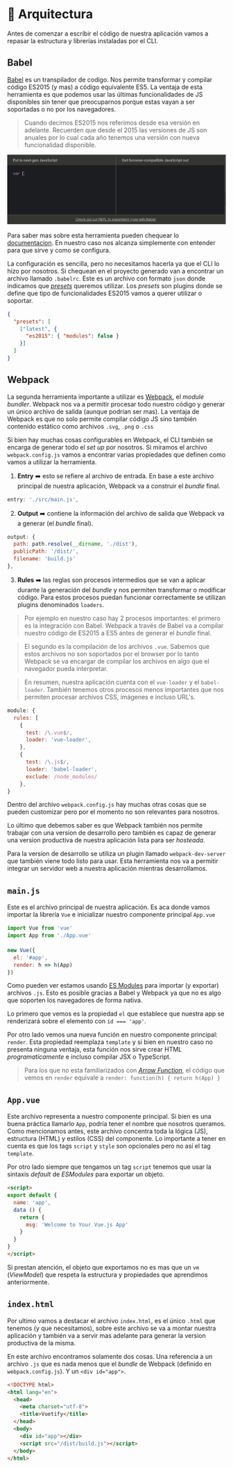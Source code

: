 # 👷 Arquitectura

Antes de comenzar a escribir el código de nuestra aplicación vamos a repasar la estructura y librerías instaladas por el CLI.

## Babel

[Babel](http://babeljs.io/) es un transpilador de codigo. Nos permite transformar y compilar código ES2015 (y mas) a código equivalente ES5. La ventaja de esta herramienta es que podemos usar las últimas funcionalidades de JS disponibles sin tener que preocuparnos porque estas vayan a ser soportadas o no por los navegadores.

> Cuando decimos ES2015 nos referimos desde esa versión en adelante. Recuerden que desde el 2015 las versiones de JS son anuales por lo cual cada año tenemos una versión con nueva funcionalidad disponible.

![babel](../img/07.gif)

Para saber mas sobre esta herramienta pueden chequear lo [documentacion](http://babeljs.io/docs/setup/). En nuestro caso nos alcanza simplemente con entender para que sirve y como se configura.

La configuración es sencilla, pero no necesitamos hacerla ya que el CLI lo hizo por nosotros. Si chequean en el proyecto generado van a encontrar un archivo llamado `.babelrc`. Este es un archivo con formato `json` donde indicamos que *[presets](http://babeljs.io/docs/plugins/)* queremos utilizar. Los *presets* son plugins donde se define que tipo de funcionalidades ES2015 vamos a querer utilizar o soportar.

```json
{
  "presets": [
    ["latest", {
      "es2015": { "modules": false }
    }]
  ]
}
```

## Webpack

La segunda herramienta importante a utilizar es [Webpack](https://webpack.js.org/), el *module bundler*. Webpack nos va a permitir procesar todo nuestro código y generar un único archivo de salida (aunque podrían ser mas). La ventaja de Webpack es que no solo permite compilar código JS sino también contenido estático como archivos `.svg`, `.png` o `.css`

Si bien hay muchas cosas configurables en Webpack, el CLI también se encarga de generar todo el *set up* por nosotros. Si miramos el archivo `webpack.config.js` vamos a encontrar varias propiedades que definen como vamos a utilizar la herramienta.

1. **Entry** ➡️ esto se refiere al archivo de entrada. En base a este archivo principal de nuestra aplicación, Webpack va a construir el *bundle* final.

```javascript
entry: './src/main.js',
```
2. **Output** ➡️ contiene la información del archivo de salida que Webpack va a generar (el *bundle* final).

```javascript
output: {
  path: path.resolve(__dirname, './dist'),
  publicPath: '/dist/',
  filename: 'build.js'
},
```

3. **Rules** ➡️ las reglas son procesos intermedios que se van a aplicar durante la generación del *bundle* y nos permiten transformar o modificar código. Para estos procesos puedan funcionar correctamente se utilizan plugins denominados `loaders`.

> Por ejemplo en nuestro caso hay 2 procesos importantes: el primero es la integración con Babel. Webpack a través de Babel va a compilar nuestro código de ES2015 a ES5 antes de generar el *bundle* final.

> El segundo es la compilación de los archivos `.vue`. Sabemos que estos archivos no son soportados por el browser por lo tanto Webpack se va encargar de compilar los archivos en algo que el navegador pueda interpretar.

> En resumen, nuestra aplicación cuenta con el `vue-loader` y el `babel-loader`. También tenemos otros procesos menos importantes que nos permiten procesar archivos CSS, imágenes e incluso URL's.

```javascript
module: {
  rules: [
    {
      test: /\.vue$/,
      loader: 'vue-loader',
    },
    {
      test: /\.js$/,
      loader: 'babel-loader',
      exclude: /node_modules/
    },
}
```

Dentro del archivo `webpack.config.js` hay muchas otras cosas que se pueden customizar pero por el momento no son relevantes para nosotros.

Lo último que debemos saber es que Webpack también nos permite trabajar con una version de desarrollo pero también es capaz de generar una version productiva de nuestra aplicación lista para ser *hosteada*.

Para la version de desarrollo se utiliza un plugin llamado `webpack-dev-server` que también viene todo listo para usar. Esta herramienta nos va a permitir integrar un servidor web a nuestra aplicación mientras desarrollamos.


## `main.js`

Este es el archivo principal de nuestra aplicación. Es aca donde vamos importar la librería `Vue` e inicializar nuestro componente principal `App.vue`

```javascript
import Vue from 'vue'
import App from './App.vue'

new Vue({
  el: '#app',
  render: h => h(App)
})
```

Como pueden ver estamos usando [ES Modules](https://developer.mozilla.org/es/docs/Web/JavaScript/Referencia/Sentencias/import) para importar (y exportar) archivos `.js`. Esto es posible gracias a Babel y Webpack ya que no es algo que soporten los navegadores de forma nativa.

Lo primero que vemos es la propiedad `el` que establece que nuestra app se renderizará sobre el elemento con `id === 'app'`.

Por otro lado vemos una nueva función en nuestro componente principal: `render`. Esta propiedad reemplaza `template` y si bien en nuestro caso no presenta ninguna ventaja, esta función nos sirve crear HTML *programaticamente* e incluso compilar JSX o TypeScript.

> Para los que no esta familiarizados con [*Arrow Function*](https://developer.mozilla.org/en/docs/Web/JavaScript/Reference/Functions/Arrow_functions), el código que vemos en `render` equivale a `render: function(h) { return h(App) }`


## `App.vue`

Este archivo representa a nuestro componente principal. Si bien es una buena práctica llamarlo `App`, podría tener el nombre que nosotros queramos. Como mencionamos antes, este archivo concentra toda la lógica (JS), estructura (HTML) y estilos (CSS) del componente.
Lo importante a tener en cuenta es que los tags `script` y `style` son opcionales pero no así el tag `template`.

Por otro lado siempre que tengamos un tag `script` tenemos que usar la sintaxis *default* de *ESModules* para exportar un objeto.


```html
<script>
export default {
  name: 'app',
  data () {
    return {
      msg: 'Welcome to Your Vue.js App'
    }
  }
}
</script>
```

Si prestan atención, el objeto que exportamos no es mas que un `vm` (*ViewModel*) que respeta la estructura y propiedades que aprendimos anteriormente.

## `index.html`

Por ultimo vamos a destacar el archivo `index.html`, es el único `.html` que tenemos (y que necesitamos), sobre este archivo se va a montar nuestra aplicación y también va a servir mas adelante para generar la version productiva de la misma.

En este archivo encontramos solamente dos cosas. Una referencia a un archivo `.js` que es nada menos que el *bundle* de Webpack (definido en `webpack.config.js`). Y un `<div id="app">`.

```html
<!DOCTYPE html>
<html lang="en">
  <head>
    <meta charset="utf-8">
    <title>Vuetify</title>
  </head>
  <body>
    <div id="app"></div>
    <script src="/dist/build.js"></script>
  </body>
</html>
```
